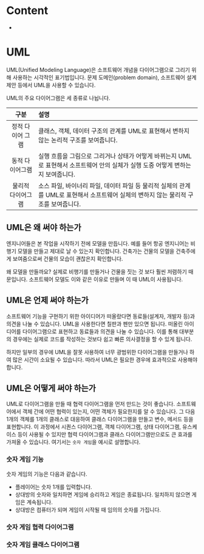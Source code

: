 # Content

- []()

# UML

UML(Unified Modeling Language)은 소프트웨어 개념을 다이어그램으로 그리기 위해 사용하는 시각적인 표기법입니다. 문제 도메인(problem domain), 소프트웨어 설계 제안 등에서 UML을 사용할 수 있습니다.

UML의 주요 다이어그램은 세 종류로 나뉩니다.

|       구분        | 설명                                                                                                                                 |
| :---------------: | :----------------------------------------------------------------------------------------------------------------------------------- |
| 정적 다이어 그램  | 클래스, 객체, 데이터 구조의 관계를 UML로 표현해서 변하지 않는 논리적 구조를 보여줍니다.                                              |
|  동적 다이어그램  | 실행 흐름을 그림으로 그리거나 상태가 어떻게 바뀌는지 UML로 표현해서 소프트웨어 안의 실체가 실행 도중 어떻게 변하는지 보여줍니다.     |
| 물리적 다이어그램 | 소스 파일, 바이너리 파일, 데이터 파일 등 물리적 실체의 관계를 UML로 표현해서 소프트웨어 실체의 변하지 않는 물리적 구조를 보여줍니다. |

## UML은 왜 써야 하는가

엔지니어들은 본 작업을 시작하기 전에 모델을 만듭니다. 예를 들어 항공 엔지니어는 비행기 모델을 만들고 제대로 날 수 있는지 확인합니다. 건축가는 건물의 모델을 건축주에게 보여줌으로써 건물의 모습이 괜찮은지 확인합니다.

왜 모델을 만들까요? 실제로 비행기를 만들거나 건물을 짓는 것 보다 훨씬 저렴하기 때문입니다. 소프트웨어 모델도 이와 같은 이유로 만들며 이 때 UML이 사용됩니다.

## UML은 언제 써야 하는가

소프트웨어 기능을 구현하기 위한 아이디어가 떠올랐다면 동료들(설계자, 개발자 등)과 의견을 나눌 수 있습니다. UML을 사용한다면 칠판과 펜만 있으면 됩니다. 떠올린 아이디어를 다이어그램으로 표현하고 동료들과 의견을 나눌 수 있습니다. 이를 통해 대부분의 경우에는 실제로 코드를 작성하는 것보다 쉽고 빠른 의사결정을 할 수 있게 됩니다.

하지만 일부의 경우에 UML을 잘못 사용하여 너무 광범위한 다이어그램을 만들거나 하여 많은 시간이 소요될 수 있습니다. 따라서 UML은 필요한 경우에 효과적으로 사용해야 합니다.

## UML은 어떻게 써야 하는가

UML로 다이어그램을 만들 때 협력 다이어그램을 먼저 만드는 것이 좋습니다. 소프트웨어에서 객체 간에 어떤 협력이 있는지, 어떤 객체가 필요한지를 알 수 있습니다. 그 다음 1개의 객체를 1개의 클래스로 대응하여 클래스 다이어그램을 만들고 변수, 메서드 등을 표현합니다. 이 과정에서 시퀀스 다이어그램, 객체 다이어그램, 상태 다이어그램, 유스케이스 등이 사용될 수 있지만 협력 다이어그램과 클래스 다이어그램만으로도 큰 효과를 가져올 수 있습니다. 여기서는 `숫자 게임`을 예시로 설명합니다.

### 숫자 게임 기능

숫자 게임의 기능은 다음과 같습니다.

- 플레이어는 숫자 1개를 입력합니다.
- 상대방의 숫자와 일치하면 게임에 승리하고 게임은 종료됩니다. 일치하지 않으면 게임은 계속됩니다.
- 상대방은 컴퓨터가 되며 게임이 시작될 때 임의의 숫자를 가집니다.

### 숫자 게임 협력 다이어그램

### 숫자 게임 클래스 다이어그램
